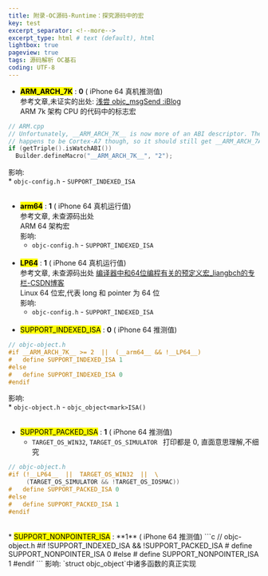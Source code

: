 ```yaml
---
title: 附录-OC源码-Runtime：探究源码中的宏       
key: test
excerpt_separator: <!--more-->
excerpt_type: html # text (default), html
lightbox: true
pageview: true
tags: 源码解析 OC基石
coding: UTF-8
---  
```

* <mark>__ARM_ARCH_7K__</mark> : **0** ( iPhone 64 真机推测值)  
参考文章,未证实的出处: [浅尝 objc_msgSend </mark> :iBlog](https://kingcos.me/posts/2019/objc_msgsend/)  
ARM 7k 架构 CPU 的代码中的标志宏  
```c  
// ARM.cpp  
// Unfortunately, __ARM_ARCH_7K__ is now more of an ABI descriptor. The CPU  
// happens to be Cortex-A7 though, so it should still get __ARM_ARCH_7A__.  
if (getTriple().isWatchABI())  
  Builder.defineMacro("__ARM_ARCH_7K__", "2");  
```  
影响:    
	* `objc-config.h` - `SUPPORT_INDEXED_ISA `  
  <br/>
* <mark>__arm64__</mark>  : **1** ( iPhone 64 真机运行值)  
参考文章, 未查源码出处  
ARM 64 架构宏  
影响:    
	* `objc-config.h` - `SUPPORT_INDEXED_ISA `  
  <br/>
* <mark>__LP64__</mark> : **1** ( iPhone 64 真机运行值)  
参考文章, 未查源码出处 [编译器中和64位编程有关的预定义宏_liangbch的专栏-CSDN博客](https://blog.csdn.net/liangbch/article/details/36020391)  
Linux 64 位宏,代表 long 和 pointer 为 64 位  
影响:    
	* `objc-config.h` - `SUPPORT_INDEXED_ISA `  
  <br/>
* <mark>SUPPORT_INDEXED_ISA</mark> : **0** ( iPhone 64 推测值)  
```c  
// objc-object.h  
#if __ARM_ARCH_7K__ >= 2  ||  (__arm64__ && !__LP64__)  
#   define SUPPORT_INDEXED_ISA 1  
#else  
#   define SUPPORT_INDEXED_ISA 0  
#endif  
```  
影响:   
	* `objc-object.h` -  `objc_object<mark>ISA()`   
  <br/>
* <mark>SUPPORT_PACKED_ISA</mark> : **1** ( iPhone 64 推测值)  
	* `TARGET_OS_WIN32`, `TARGET_OS_SIMULATOR ` 打印都是 0, 直面意思理解,不细究  
```c  
// objc-object.h  
#if (!__LP64__  ||  TARGET_OS_WIN32  ||  \  
     (TARGET_OS_SIMULATOR && !TARGET_OS_IOSMAC))  
#   define SUPPORT_PACKED_ISA 0  
#else  
#   define SUPPORT_PACKED_ISA 1  
#endif  
```  
 <br/> 
* <mark>SUPPORT_NONPOINTER_ISA</mark> : **1** ( iPhone 64 推测值)  
```c  
// objc-object.h  
#if !SUPPORT_INDEXED_ISA  &&  !SUPPORT_PACKED_ISA  
#   define SUPPORT_NONPOINTER_ISA 0  
#else  
#   define SUPPORT_NONPOINTER_ISA 1  
#endif  
```  
影响:  `struct objc_object`中诸多函数的真正实现  
